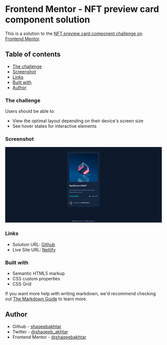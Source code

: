 # Frontend Mentor - NFT preview card component solution

This is a solution to the [NFT preview card component challenge on Frontend Mentor](https://www.frontendmentor.io/challenges/nft-preview-card-component-SbdUL_w0U).

## Table of contents

- [The challenge](#the-challenge)
- [Screenshot](#screenshot)
- [Links](#links)
- [Built with](#built-with)
- [Author](#author)

### The challenge

Users should be able to:

- View the optimal layout depending on their device's screen size
- See hover states for interactive elements

### Screenshot

![](./screenshot.png)

### Links

- Solution URL: [Github](https://github.com/shaqeebakhtar/NFT-preview-card)
- Live Site URL: [Netlify](https://frontendmentor-nft-card.netlify.app/)

### Built with

- Semantic HTML5 markup
- CSS custom properties
- CSS Grid

If you want more help with writing markdown, we'd recommend checking out [The Markdown Guide](https://www.markdownguide.org/) to learn more.

## Author

- Github - [shaqeebakhtar](https://github.com/shaqeebakhtar)
- Twitter - [@shaqeeb_akhtar](https://www.twitter.com/shaqeeb_akhtar)
- Frontend Mentor - [@shaqeebakhtar](https://www.frontendmentor.io/profile/shaqeebakhtar)
